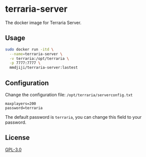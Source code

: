# terraria-server

The docker image for Terraria Server.

## Usage

```sh
sudo docker run -itd \
  --name=terraria-server \
  -v terraria:/opt/terraria \
  -p 7777:7777 \
  mmdjiji/terraria-server:lastest
```

## Configuration
Change the configuration file: `/opt/terraria/serverconfig.txt`

```
maxplayers=200
password=terraria
```

The default password is `terraria`, you can change this field to your password.

## License

[GPL-3.0](LICENSE)